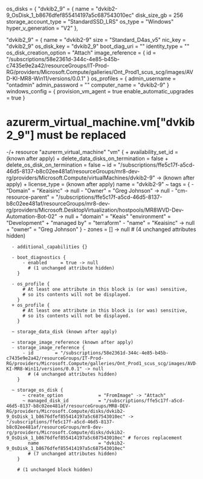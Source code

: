 os_disks = {
  "dvkib2_9" = {
    name                 = "dvkib2-9_OsDisk_1_b8676dfef855414197a5c687543010ec"
    disk_size_gb         = 256
    storage_account_type = "StandardSSD_LRS"
    os_type              = "Windows"
    hyper_v_generation   = "V2"
  },


"dvkib2_9" = {
    name                    = "dvkib2-9"
    size                    = "Standard_D4as_v5"
    nic_key                 = "dvkib2_9"
    os_disk_key             = "dvkib2_9"
    boot_diag_uri           = ""
    identity_type           = ""
    os_disk_creation_option = "Attach"
    image_reference = {
      id = "/subscriptions/58e2361d-344c-4e85-b45b-c7435e9e2a42/resourceGroups/IT-Prod-RG/providers/Microsoft.Compute/galleries/Ont_Prod1_scus_scg/images/AVD-KI-MR8-Win11/versions/0.0.1"
    }
    os_profiles = {
      admin_username = "ontadmin"
      admin_password = ""
      computer_name  = "dvkib2-9"
    }
    windows_config = {
      provision_vm_agent        = true
      enable_automatic_upgrades = true
    }



 # azurerm_virtual_machine.vm["dvkib2_9"] must be replaced
-/+ resource "azurerm_virtual_machine" "vm" {
      + availability_set_id              = (known after apply)
      + delete_data_disks_on_termination = false
      + delete_os_disk_on_termination    = false
      ~ id                               = "/subscriptions/ffe5c17f-a5cd-46d5-8137-b8c02ee481af/resourceGroups/mr8-dev-rg/providers/Microsoft.Compute/virtualMachines/dvkib2-9" -> (known after apply)
      + license_type                     = (known after apply)
        name                             = "dvkib2-9"
      ~ tags                             = {
          - "Domain"             = "Keaisinc" -> null
          - "Owner"              = "Greg Johnson" -> null
          - "cm-resource-parent" = "/subscriptions/ffe5c17f-a5cd-46d5-8137-b8c02ee481af/resourceGroups/mr8-dev-rg/providers/Microsoft.DesktopVirtualization/hostpools/MR8WVD-Dev-Automation-Bot-02" -> null
          + "domain"             = "Keais"
            "environment"        = "Development"
          + "managed by"         = "terraform"
          - "name"               = "Keaisinc" -> null
          + "owner"              = "Greg Johnson"
        }
      - zones                            = [] -> null
        # (4 unchanged attributes hidden)

      - additional_capabilities {}

      - boot_diagnostics {
          - enabled     = true -> null
            # (1 unchanged attribute hidden)
        }

      - os_profile {
          # At least one attribute in this block is (or was) sensitive,
          # so its contents will not be displayed.
        }
      + os_profile {
          # At least one attribute in this block is (or was) sensitive,
          # so its contents will not be displayed.
        }

      ~ storage_data_disk (known after apply)

      ~ storage_image_reference (known after apply)
      - storage_image_reference {
          - id        = "/subscriptions/58e2361d-344c-4e85-b45b-c7435e9e2a42/resourceGroups/IT-Prod-RG/providers/Microsoft.Compute/galleries/Ont_Prod1_scus_scg/images/AVD-KI-MR8-Win11/versions/0.0.1" -> null
            # (4 unchanged attributes hidden)
        }

      ~ storage_os_disk {
          ~ create_option             = "FromImage" -> "Attach"
          ~ managed_disk_id           = "/subscriptions/ffe5c17f-a5cd-46d5-8137-b8c02ee481af/resourceGroups/MR8-DEV-RG/providers/Microsoft.Compute/disks/dvkib2-9_OsDisk_1_b8676dfef855414197a5c687543010ec" -> "/subscriptions/ffe5c17f-a5cd-46d5-8137-b8c02ee481af/resourceGroups/mr8-dev-rg/providers/Microsoft.Compute/disks/dvkib2-9_OsDisk_1_b8676dfef855414197a5c687543010ec" # forces replacement
            name                      = "dvkib2-9_OsDisk_1_b8676dfef855414197a5c687543010ec"
            # (7 unchanged attributes hidden)
        }

        # (1 unchanged block hidden)
